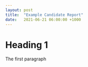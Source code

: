 ```yaml
---
layout: post
title:  "Example Candidate Report"
date:   2021-06-21 06:00:00 +1000
---
```

<div class="bg-green">
    <h1>Heading 1</h1>
</div>

<div class="container">
    <div class="row">
        <div class="col-12">
            <p>The first paragraph</p>
        </div>
    </div>
</div>
